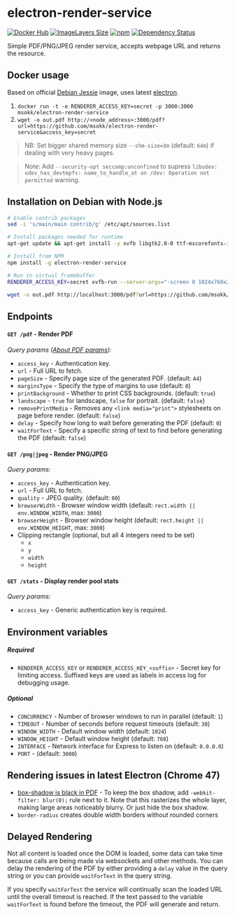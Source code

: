 # electron-render-service
[![Docker Hub](https://img.shields.io/badge/docker-ready-blue.svg)](https://registry.hub.docker.com/u/msokk/electron-render-service/)
[![ImageLayers Size](https://img.shields.io/imagelayers/image-size/msokk/electron-render-service/latest.svg)]()
[![npm](https://img.shields.io/npm/v/electron-render-service.svg)](https://www.npmjs.com/package/electron-render-service)
[![Dependency Status](https://david-dm.org/msokk/electron-render-service.svg)](https://david-dm.org/msokk/electron-render-service)

Simple PDF/PNG/JPEG render service, accepts webpage URL and returns the resource.


## Docker usage

Based on official [Debian Jessie](https://hub.docker.com/_/debian/) image, uses latest [electron](https://github.com/atom/electron).


1. `docker run -t -e RENDERER_ACCESS_KEY=secret -p 3000:3000 msokk/electron-render-service`
2. `wget -o out.pdf http://<node_address>:3000/pdf?url=https://github.com/msokk/electron-render-service&access_key=secret`

> NB: Set bigger shared memory size `--shm-size=Xm` (default: `64m`) if dealing with very heavy pages.

> Note: Add `--security-opt seccomp:unconfined` to supress `libudev: udev_has_devtmpfs: name_to_handle_at on /dev: Operation not permitted` warning.



## Installation on Debian with Node.js

```sh
# Enable contrib packages
sed -i 's/main/main contrib/g' /etc/apt/sources.list

# Install packages needed for runtime
apt-get update && apt-get install -y xvfb libgtk2.0-0 ttf-mscorefonts-installer libnotify4 libgconf2-4 libnss3 dbus-x11

# Install from NPM
npm install -g electron-render-service

# Run in virtual framebuffer
RENDERER_ACCESS_KEY=secret xvfb-run --server-args="-screen 0 1024x768x24" electron-render-service

wget -o out.pdf http://localhost:3000/pdf?url=https://github.com/msokk/electron-render-service&access_key=secret
```


## Endpoints

#### `GET /pdf` - Render PDF

*Query params ([About PDF params](https://github.com/atom/electron/blob/master/docs/api/web-contents.md#webcontentsprinttopdfoptions-callback)):*

  * `access_key` - Authentication key.
  * `url` - Full URL to fetch.
  * `pageSize` - Specify page size of the generated PDF. (default: `A4`)
  * `marginsType` - Specify the type of margins to use (default: `0`)
  * `printBackground` - Whether to print CSS backgrounds. (default: `true`)
  * `landscape` -  `true` for landscape, `false` for portrait. (default: `false`)
  * `removePrintMedia` - Removes any `<link media="print">` stylesheets on page before render. (default: `false`)
  * `delay` - Specify how long to wait before generating the PDF (default: `0`)
  * `waitForText` - Specify a specific string of text to find before generating the PDF (default: `false`)

#### `GET /png|jpeg` - Render PNG/JPEG

*Query params:*

  * `access_key` - Authentication key.
  * `url` - Full URL to fetch.
  * `quality` - JPEG quality. (default: `80`)
  * `browserWidth` - Browser window width (default: `rect.width || env.WINDOW_WIDTH`, max: `3000`)
  * `browserHeight` - Browser window height (default: `rect.height || env.WINDOW_HEIGHT`, max: `3000`)
  * Clipping rectangle (optional, but all 4 integers need to be set)
    * `x`
    * `y`
    * `width`
    * `height`

#### `GET /stats` - Display render pool stats

*Query params:*

* `access_key` - Generic authentication key is required.


## Environment variables

##### *Required*
* `RENDERER_ACCESS_KEY` or `RENDERER_ACCESS_KEY_<suffix>` - Secret key for limiting access. Suffixed keys are used as labels in access log for debugging usage.

##### *Optional*
* `CONCURRENCY` - Number of browser windows to run in parallel (default: `1`)
* `TIMEOUT` - Number of seconds before request timeouts (default: `30`)
* `WINDOW_WIDTH` - Default window width (default: `1024`)
* `WINDOW_HEIGHT` - Default window height (default: `768`)
* `INTERFACE` - Network interface for Express to listen on (default: `0.0.0.0`)
* `PORT` - (default: `3000`)

## Rendering issues in latest Electron (Chrome 47)
* [box-shadow is black in PDF](https://code.google.com/p/chromium/issues/detail?id=174583) - To keep the box shadow, add `-webkit-filter: blur(0);` rule next to it. Note that this rasterizes the whole layer, making large areas noticeably blurry. Or just hide the box shadow.
* `border-radius` creates double width borders without rounded corners


## Delayed Rendering

Not all content is loaded once the DOM is loaded, some data can take time because calls are being made via websockets and other methods. You can delay the rendering of the PDF by either providing a `delay` value in the query string or you can provide `waitForText` in the query string.

If you specify `waitForText` the service will continually scan the loaded URL until the overall timeout is reached. If the text passed to the variable `waitForText` is found before the timeout, the PDF will generate and return.
